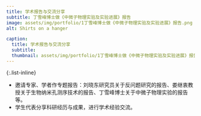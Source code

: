 ```yaml
---
title: 学术报告与交流分享
subtitle: 丁雪峰博士做《中微子物理实验及实验进展》报告
image: assets/img/portfolio/1丁雪峰博士做《中微子物理实验及实验进展》报告.png
alt: Shirts on a hanger

caption:
  title: 学术报告与交流分享
  subtitle: 
  thumbnail: assets/img/portfolio/1丁雪峰博士做《中微子物理实验及实验进展》报告.png
---
```



{:.list-inline}
  - 邀请专家、学者作专题报告：刘晓东研究员关于反问题研究的报告、娄继衷教授关于生物纳米孔测序技术的报告、丁雪峰博士关于中微子物理实验的报告等。
  - 学生代表分享科研经历与成果，进行学术经验交流。

